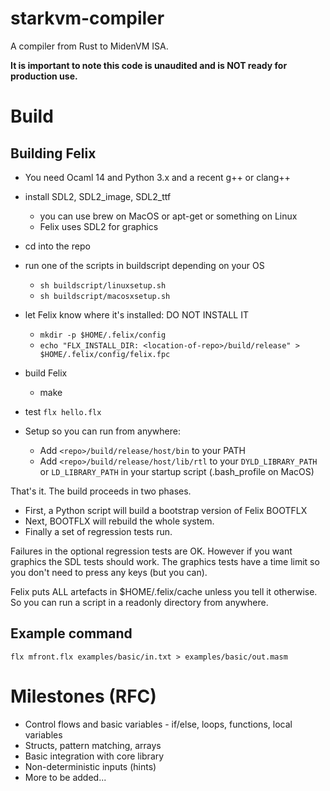# starkvm-compiler
A compiler from Rust to MidenVM ISA.

**It is important to note this code is unaudited and is NOT ready for production use.** 

# Build
## Building Felix
* You need Ocaml 14 and Python 3.x and a recent g++ or clang++
* install SDL2, SDL2_image, SDL2_ttf
  * you can use brew on MacOS or apt-get or something on Linux
  * Felix uses SDL2 for graphics

* cd into the repo
* run one of the scripts in buildscript depending on your OS
  * `sh buildscript/linuxsetup.sh`
  * `sh buildscript/macosxsetup.sh`
* let Felix know where it's installed: DO NOT INSTALL IT
  * `mkdir -p $HOME/.felix/config`
  * `echo "FLX_INSTALL_DIR: <location-of-repo>/build/release" > $HOME/.felix/config/felix.fpc`
* build Felix
  * make
* test `flx hello.flx`

* Setup so you can run from anywhere:
  * Add `<repo>/build/release/host/bin` to your PATH
  * Add `<repo>/build/release/host/lib/rtl` to your `DYLD_LIBRARY_PATH` or `LD_LIBRARY_PATH` in your startup script (.bash_profile on MacOS)

That's it. The build proceeds in two phases. 
* First, a Python script will build a bootstrap version of Felix BOOTFLX
* Next, BOOTFLX will rebuild the whole system.
* Finally a set of regression tests run.

Failures in the optional regression tests are OK.
However if you want graphics the SDL tests should work.
The graphics tests have a time limit so you don't need to 
press any keys (but you can).

Felix puts ALL artefacts in $HOME/.felix/cache unless you tell it otherwise.
So you can run a script in a readonly directory from anywhere.

## Example command
`flx mfront.flx examples/basic/in.txt > examples/basic/out.masm`

# Milestones (RFC)
* Control flows and basic variables - if/else, loops, functions, local variables
* Structs, pattern matching, arrays
* Basic integration with core library
* Non-deterministic inputs (hints)
* More to be added...